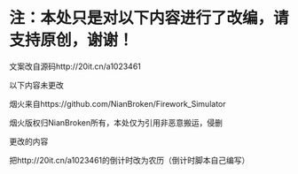 # 注：本处只是对以下内容进行了改编，请支持原创，谢谢！

文案改自源码http://20it.cn/a1023461

以下内容未更改

烟火来自https://github.com/NianBroken/Firework_Simulator

烟火版权归NianBroken所有，本处仅为引用非恶意搬运，侵删

更改的内容

把http://20it.cn/a1023461的倒计时改为农历（倒计时脚本自己编写）
